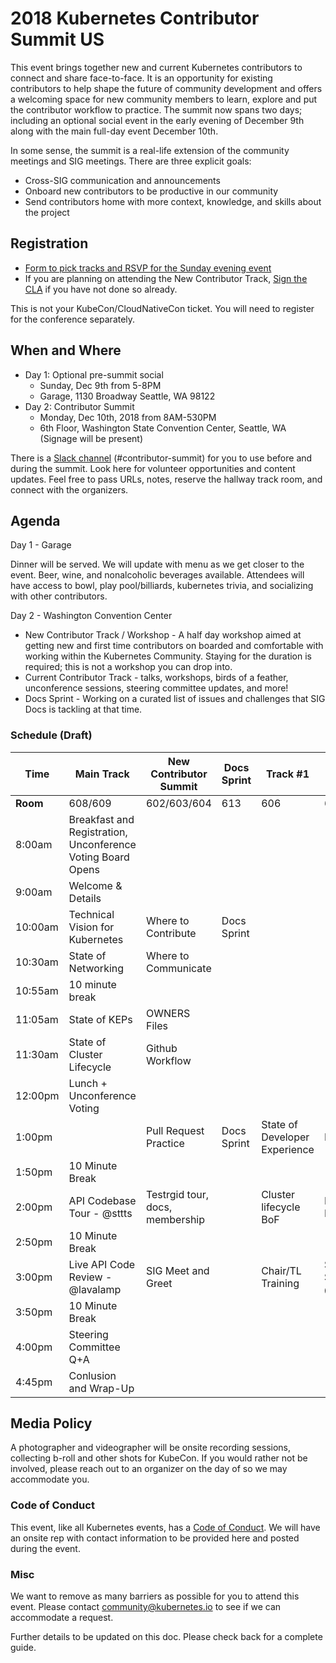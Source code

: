 # 2018 Kubernetes Contributor Summit US

This event brings together new and current Kubernetes contributors to connect and share face-to-face. It is an opportunity for existing contributors to help shape the future of community development and offers a welcoming space for new community members to learn, explore and put the contributor workflow to practice.
The summit now spans two days; including an optional social event in the early evening of December 9th along with the main full-day event December 10th.

In some sense, the summit is a real-life extension of the community meetings and SIG meetings. There are three explicit goals:

- Cross-SIG communication and announcements
- Onboard new contributors to be productive in our community
- Send contributors home with more context, knowledge, and skills about the project

## Registration

- [Form to pick tracks and RSVP for the Sunday evening event](https://goo.gl/X8YrRv)
- If you are planning on attending the New Contributor Track, [Sign the CLA](/CLA.md) if you have not done so already. 

This is not your KubeCon/CloudNativeCon ticket. You will need to register for the conference separately.

## When and Where

- Day 1: Optional pre-summit social
  - Sunday, Dec 9th from 5-8PM
  - Garage, 1130 Broadway Seattle, WA 98122
- Day 2: Contributor Summit 
  - Monday, Dec 10th, 2018 from 8AM-530PM
  - 6th Floor, Washington State Convention Center, Seattle, WA
    (Signage will be present)

There is a [Slack channel](https://kubernetes.slack.com/messages/contributor-summit) (#contributor-summit) for you to use before and during the summit. Look here for volunteer opportunities and content updates. Feel free to pass URLs, notes, reserve the hallway track room, and connect with the organizers.

## Agenda

Day 1 - Garage

Dinner will be served. We will update with menu as we get closer to the event. Beer, wine, and nonalcoholic beverages available. 
Attendees will have access to bowl, play pool/billiards, kubernetes trivia, and socializing with other contributors.

Day 2 - Washington Convention Center
- New Contributor Track / Workshop - A half day workshop aimed at getting new and first time contributors on boarded and comfortable with working within the Kubernetes Community. Staying for the duration is required; this is not a workshop you can drop into.
- Current Contributor Track -  talks, workshops, birds of a feather, unconference sessions, steering committee updates, and more! 
- Docs Sprint - Working on a curated list of issues and challenges that SIG Docs is tackling at that time.

### Schedule (Draft)

| Time       | Main Track | New Contributor Summit | Docs Sprint  | Track #1  |  Track #2  |  Track #3 |  Track #4 | Contributor Lounge |
| --- | --- | --- | --- | --- | --- | --- | --- | --- |
| **Room** | 608/609 | 602/603/604  | 613 | 606 | 607  | 605 | 611 | 610 |
| 8:00am     | Breakfast and Registration, Unconference Voting Board Opens |
| 9:00am     | Welcome & Details |
| 10:00am    | Technical Vision for Kubernetes| Where to Contribute | Docs Sprint
| 10:30am    | State of Networking | Where to Communicate |
| 10:55am    | 10 minute break
| 11:05am    | State of KEPs | OWNERS Files |
| 11:30am    | State of Cluster Lifecycle | Github Workflow
| 12:00pm    | Lunch + Unconference Voting |
| 1:00pm     | | Pull Request Practice | Docs Sprint | State of Developer Experience | KEP BoF | Networking BoF | Unconference Slot | 
| 1:50pm | 10 Minute Break |
| 2:00pm | API Codebase Tour - @sttts | Testrgid tour, docs, membership | | Cluster lifecycle BoF | Release Management | Unconference Slot | Unconference Slot |
| 2:50pm | 10 Minute Break |
| 3:00pm | Live API Code Review - @lavalamp | SIG Meet and Greet | | Chair/TL Training | State of Security - @tallclair | Unconference Slot | Unconference Slot |
| 3:50pm | 10 Minute Break |
| 4:00pm | Steering Committee Q+A |
| 4:45pm | Conlusion and Wrap-Up |

## Media Policy

A photographer and videographer will be onsite recording sessions, collecting b-roll and other shots for KubeCon. If you would rather not be involved, please reach out to an organizer on the day of so we may accommodate you.


### Code of Conduct

This event, like all Kubernetes events, has a [Code of Conduct](/code-of-conduct.md). We will have an onsite rep with contact information to be provided here and posted during the event.


### Misc
We want to remove as many barriers as possible for you to attend this event. Please contact community@kubernetes.io to see if we can accommodate a request. 

Further details to be updated on this doc. Please check back for a complete guide.